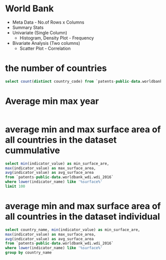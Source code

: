 # World Bank

* Meta Data - No.of Rows x Columns
* Summary Stats
* Univariate (Single Column)
  * Histogram, Density Plot - Frequency
* Bivariate Analysis (Two columns)  
  * Scatter Plot - Correlation

# the number of countries
```sql
select count(distinct country_code) from `patents-public-data.worldbank_wdi.wdi_2016`
```

# Average min max year
```sql
```

# average min and max surface area of all countries in the dataset cummulative
```sql
select min(indicator_value) as min_surface_are,
max(indicator_value) as max_surface_area,
avg(indicator_value) as avg_surface_area
from `patents-public-data.worldbank_wdi.wdi_2016`
where lower(indicator_name) like '%surface%'
limit 100
```

# average min and max surface area of all countries in the dataset individual
```sql
select country_name, min(indicator_value) as min_surface_are,
max(indicator_value) as max_surface_area,
avg(indicator_value) as avg_surface_area
from `patents-public-data.worldbank_wdi.wdi_2016`
where lower(indicator_name) like '%surface%'
group by country_name
```
